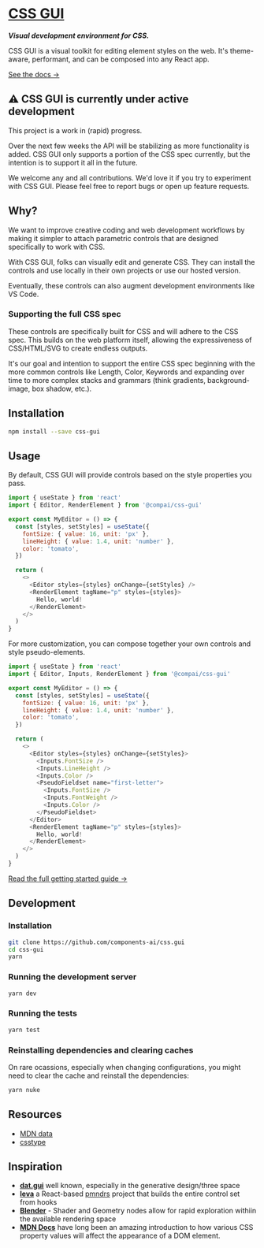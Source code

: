 # [CSS GUI](https://components.ai/open-source/css-gui)

**_Visual development environment for CSS._**

CSS GUI is a visual toolkit for editing element styles on the web.
It's theme-aware, performant, and can be composed into any React app.

[See the docs &rarr;](https://components.ai/open-source/css-gui)

## ⚠️ CSS GUI is currently under active development

This project is a work in (rapid) progress.

Over the next few weeks the API will be stabilizing as more functionality is added.
CSS GUI only supports a portion of the CSS spec currently, but the intention is to
support it all in the future.

We welcome any and all contributions. We'd love it if you try to experiment with
CSS GUI. Please feel free to report bugs or open up feature requests.

## Why?

We want to improve creative coding and web development workflows by making
it simpler to attach parametric controls that are designed specifically
to work with CSS.

With CSS GUI, folks can visually edit and generate CSS. They can install
the controls and use locally in their own projects or use our hosted version.

Eventually, these controls can also augment development environments like VS Code.

### Supporting the full CSS spec

These controls are specifically built for CSS and will adhere to the CSS spec.
This builds on the web platform itself, allowing the expressiveness of CSS/HTML/SVG
to create endless outputs.

It's our goal and intention to support the entire CSS spec beginning with the more
common controls like Length, Color, Keywords and expanding over time to more complex
stacks and grammars (think gradients, background-image, box shadow, etc.).

## Installation

```sh
npm install --save css-gui
```

## Usage

By default, CSS GUI will provide controls based on the style properties you pass.

```js
import { useState } from 'react'
import { Editor, RenderElement } from '@compai/css-gui'

export const MyEditor = () => {
  const [styles, setStyles] = useState({
    fontSize: { value: 16, unit: 'px' },
    lineHeight: { value: 1.4, unit: 'number' },
    color: 'tomato',
  })

  return (
    <>
      <Editor styles={styles} onChange={setStyles} />
      <RenderElement tagName="p" styles={styles}>
        Hello, world!
      </RenderElement>
    </>
  )
}
```

For more customization, you can compose together your own controls and style
pseudo-elements.

```js
import { useState } from 'react'
import { Editor, Inputs, RenderElement } from '@compai/css-gui'

export const MyEditor = () => {
  const [styles, setStyles] = useState({
    fontSize: { value: 16, unit: 'px' },
    lineHeight: { value: 1.4, unit: 'number' },
    color: 'tomato',
  })

  return (
    <>
      <Editor styles={styles} onChange={setStyles}>
        <Inputs.FontSize />
        <Inputs.LineHeight />
        <Inputs.Color />
        <PseudoFieldset name="first-letter">
          <Inputs.FontSize />
          <Inputs.FontWeight />
          <Inputs.Color />
        </PseudoFieldset>
      </Editor>
      <RenderElement tagName="p" styles={styles}>
        Hello, world!
      </RenderElement>
    </>
  )
}
```

[Read the full getting started guide &rarr;](https://components.ai/open-source/css-gui/getting-started)

## Development

### Installation

```sh
git clone https://github.com/components-ai/css.gui
cd css-gui
yarn
```

### Running the development server

```sh
yarn dev
```

### Running the tests

```sh
yarn test
```

### Reinstalling dependencies and clearing caches

On rare ocassions, especially when changing configurations, you might
need to clear the cache and reinstall the dependencies:

```sh
yarn nuke
```

## Resources

- [MDN data](https://github.com/mdn/data/blob/main/css/properties.json)
- [csstype](https://github.com/frenic/csstype)

## Inspiration

- [**dat.gui**](https://github.com/dataarts/dat.gui) well known, especially in the generative design/three space
- [**leva**](https://github.com/pmndrs/leva) a React-based [pmndrs](https://pmnd.rs/) project that builds the entire control set from hooks
- [**Blender**](https://blender.org) - Shader and Geometry nodes allow for rapid exploration withiin the available rendering space
- [**MDN Docs**](https://developer.mozilla.org/en-US/) have long been an amazing introduction to how various CSS property values will affect the appearance of a DOM element.
